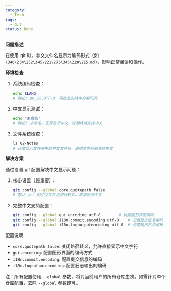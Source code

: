 ```yaml
---
category:
  - Tech
tags:
  - Git
status: Done
---
```

 **问题描述**
 
在使用 git 时，中文文件名显示为编码形式（如 `\346\234\252\345\221\275\345\220\215.md`），影响正常阅读和操作。

**环境检查**

1. 系统编码检查：
    ```bash
    echo $LANG
    # 输出: en_US.UTF-8，系统是支持中文编码的
   ```

2. 中文显示测试：
    ```bash
    echo "未命名"
    # 输出: 未命名，正常显示中文，说明终端支持中文
    ```

3. 文件系统检查：
    ```bash
    ls 02-Notes
    # 正常显示文件夹中的中文文件名，说明文件系统支持中文
    ```

**解决方案**

通过设置 git 配置解决中文显示问题：

1. 核心设置（最重要）：
    ```bash
    git config --global core.quotepath false
    # 禁止 git 对中文文件名进行转义，直接显示中文
    ```

2. 完整中文支持配置：
    ```bash
    git config --global gui.encoding utf-8        # 设置图形界面编码
    git config --global i18n.commit.encoding utf-8    # 设置提交信息编码
    git config --global i18n.logoutputencoding utf-8  # 设置输出日志编码
    ```

配置说明

- `core.quotepath false`: 关闭路径转义，允许直接显示中文字符
- `gui.encoding`: 配置图形界面的编码方式
- `i18n.commit.encoding`: 配置提交信息的编码
- `i18n.logoutputencoding`: 配置日志输出的编码

注：所有配置使用 `--global` 参数，将对当前用户的所有仓库生效。如需针对单个仓库配置，去除 `--global` 参数即可。

